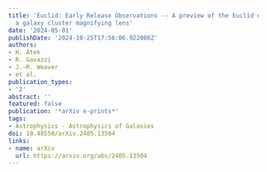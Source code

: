 ```yaml
---
title: 'Euclid: Early Release Observations -- A preview of the Euclid era through
  a galaxy cluster magnifying lens'
date: '2024-05-01'
publishDate: '2024-10-25T17:56:06.922086Z'
authors:
- H. Atek
- R. Gavazzi
- J.~R. Weaver
- et al.
publication_types:
- '2'
abstract: ''
featured: false
publication: '*arXiv e-prints*'
tags:
- Astrophysics - Astrophysics of Galaxies
doi: 10.48550/arXiv.2405.13504
links:
- name: arXiv
  url: https://arxiv.org/abs/2405.13504
---
```


